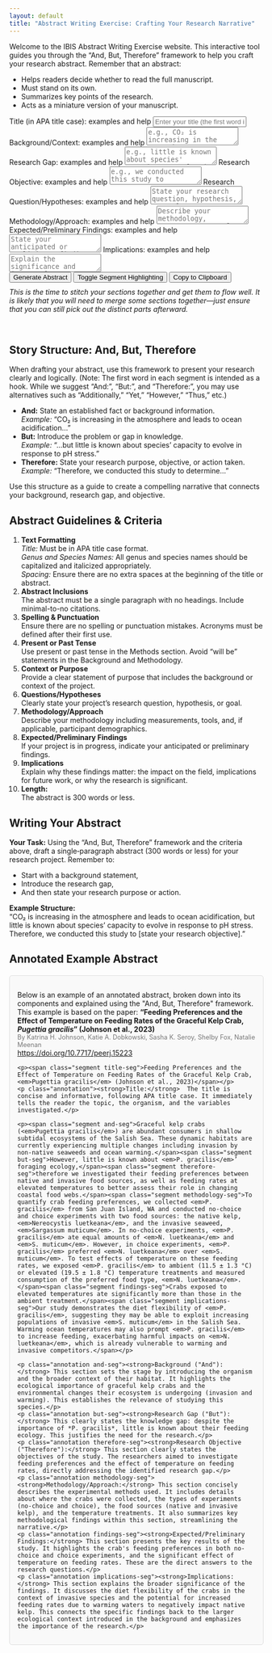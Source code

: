 ```yaml
---
layout: default
title: "Abstract Writing Exercise: Crafting Your Research Narrative"
---
```


<!-- Quick description at the top -->
<p>
  Welcome to the IBIS Abstract Writing Exercise website. This interactive tool guides you through the “And, But, Therefore” framework to help you craft your research abstract. Remember that an abstract:
</p>
<ul>
  <li>Helps readers decide whether to read the full manuscript.</li>
  <li>Must stand on its own.</li>
  <li>Summarizes key points of the research.</li>
  <li>Acts as a miniature version of your manuscript.</li>
</ul>

<!-- Interactive Abstract Generator Form -->
<form id="abstractForm">
  <!-- TITLE FIELD -->
  <label for="title">
    Title (in APA title case):
    <span class="learnMore" onclick="toggleExample('exampleTitle')">examples and help</span>
  </label>
  <div id="exampleTitle" class="example"
    style="display:none; margin:5px 0 10px 20px; border-left: 2px solid #9370DB; padding-left: 10px;">
    <p>
      Your title is the hook. Ensure it follows APA title case rules.
      In APA title case – note that minor words such as 'and', 'for', 'of', etc. should be lowercase except when first
    </p>
    <p>
      “Are Whooping Cranes Destined for Extinction? Climate Change Imperils Recruitment and Population Growth”
      (Butler, M., Metzger, K., & Harris, G., 2017)
      <a href="https://doi.org/10.1002/ece3.2892" target="_blank">[Link]</a>
    </p>
    <p>
      “Feeding Preferences and the Effect of Temperature on Feeding Rates of the Graceful Kelp Crab, Pugettia gracilis”
      (Johnson et al., 2023)
      <a href="https://doi.org/10.7717/peerj.15223" target="_blank">[Link]</a>
    </p>
    <p>
      “Timing Is Everything: The Effect of Tidal Timing on Biodiversity During Heatwaves”
      (Sanfilippo et al., 2023)
    </p>
  </div>
  <input type="text" id="title" name="title"
    placeholder="Enter your title (the first word is your hook)" required>

  <!-- BACKGROUND/CONTEXT FIELD -->
  <label for="and">
    Background/Context:
    <span class="learnMore" onclick="toggleExample('exampleBackground')">examples and help</span>
  </label>
  <div id="exampleBackground" class="example"
    style="display:none; margin:5px 0 10px 20px; border-left: 2px solid #9370DB; padding-left: 10px;">
    <p>
      This field should start with a hook. Although we suggest "And:" to introduce background information, feel free to use alternatives (e.g., "Additionally," "Furthermore,").
    </p>
    <p>
      “Identifying climatic drivers of an animal population's vital rates steers conservation efforts to optimize species recovery.”
      (Butler et al., 2017)
      <a href="https://doi.org/10.1002/ece3.2892" target="_blank">[Link]</a>
    </p>
    <p>
      “Graceful kelp crabs (Pugettia gracilis) are abundant consumers in shallow subtidal ecosystems experiencing invasion by non-native seaweeds and ocean warming.”
      (Johnson et al., 2023)
      <a href="https://doi.org/10.7717/peerj.15223" target="_blank">[Link]</a>
    </p>
    <p>
      “Fish communities inhabiting soft-sediment tidepools are representative conservation targets for coastal habitats.”
      (Kunishima & Tachihara, 2021)
      <a href="https://doi.org/10.1016/j.marenvres.2021.105442" target="_blank">[Link]</a>
    </p>
    <p>
      “By ameliorating environmental conditions, foundation species underpin the structure and function of tidepool communities.”
      (Shelton, 2010)
      <a href="https://doi.org/10.1016/j.jembe.2010.06.003" target="_blank">[Link]</a>
    </p>
  </div>
  <textarea id="and" name="and" placeholder="e.g., CO₂ is increasing in the atmosphere"
    required></textarea>

  <!-- RESEARCH GAP FIELD -->
  <label for="but">
    Research Gap:
    <span class="learnMore" onclick="toggleExample('exampleGap')">examples and help</span>
  </label>
  <div id="exampleGap" class="example"
    style="display:none; margin:5px 0 10px 20px; border-left: 2px solid #9370DB; padding-left: 10px;">
    <p>
      This field shows the gap in knowledge your research fills. You can start with "But:" or other similar cues.
    </p>
    <p>
      “However, little is known about P. gracilis’ foraging ecology.”
      (Johnson et al., 2023)
      <a href="https://doi.org/10.7717/peerj.15223" target="_blank">[Link]</a>
    </p>
    <p>
      “The anthomedusa Sarsia tubulosa has long been considered a ‘variable’ species, yet recent observations reveal at least three species.”
      (Miller, R., 1982)
      <a href="https://doi.org/10.1016/0022-0981(82)90089-2" target="_blank">[Link]</a>
    </p>
    <p>
      “Although fish communities in soft-sediment tidepools are conservation targets, how ecological functions drive diversity remains unknown.”
      (Kunishima & Tachihara, 2021)
      <a href="https://doi.org/10.1016/j.marenvres.2021.105442" target="_blank">[Link]</a>
    </p>
    <p>
      “Despite rapid lionfish invasion, genetic connectivity among MPAs is still unclear.”
      (Guzmán‐Méndez et al., 2020)
      <a href="https://doi.org/10.3389/fmars.2019.00403" target="_blank">[Link]</a>
    </p>
  </div>
  <textarea id="but" name="but" placeholder="e.g., little is known about species' capacity to evolve in response to pH stress"
    required></textarea>

  <!-- RESEARCH OBJECTIVE FIELD -->
  <label for="therefore">
    Research Objective:
    <span class="learnMore" onclick="toggleExample('exampleObjective')">examples and help</span>
  </label>
  <div id="exampleObjective" class="example"
    style="display:none; margin:5px 0 10px 20px; border-left: 2px solid #9370DB; padding-left: 10px;">
    <p>
      This field describes how you fill the research gap. Use a cue word like "Therefore:" (alternatives are acceptable). Sometimes it works well to write with the cue first, and delete it later to make it flow better! :)
    </p>
    <p>
      “We identify climatic drivers of whooping crane recruitment throughout the species’ life cycle.”
      (Butler et al., 2017)
      <a href="https://doi.org/10.1002/ece3.2892" target="_blank">[Link]</a>
    </p>
    <p>
      “We investigated feeding preferences between native and invasive food sources, as well as feeding rates at elevated temperatures.”
      (Johnson et al., 2023)
      <a href="https://doi.org/10.7717/peerj.15223" target="_blank">[Link]</a>
    </p>
    <p>
      “To examine the ecological functions of soft-sediment tidepools according to topographical types on Okinawa-jima Island.”
      (Kunishima & Tachihara, 2021)
      <a href="https://doi.org/10.1016/j.marenvres.2021.105442" target="_blank">[Link]</a>
    </p>
    <p>
      “To assess how the removal of surfgrass affects the thermal environment and community structure in tidepools.”
      (Shelton, 2010)
      <a href="https://doi.org/10.1016/j.jembe.2010.06.003" target="_blank">[Link]</a>
    </p>
    <p>
      “To identify genetic connectivity among MPAs in the Gulf of Mexico and Caribbean Sea using microsatellite analysis.”
      (Guzmán‐Méndez et al., 2020)
      <a href="https://doi.org/10.3389/fmars.2019.00403" target="_blank">[Link]</a>
    </p>
  </div>
  <textarea id="therefore" name="therefore" placeholder="e.g., we conducted this study to assess..."
    required></textarea>

  <!-- RESEARCH QUESTION/HYPOTHESES FIELD -->
  <label for="researchQuestion">
    Research Question/Hypotheses:
    <span class="learnMore" onclick="toggleExample('exampleQuestion')">examples and help</span>
  </label>
  <div id="exampleQuestion" class="example"
    style="display:none; margin:5px 0 10px 20px; border-left: 2px solid #9370DB; padding-left: 10px;">
    <p>
      Clearly state the question or hypothesis your study addresses.
    </p>
    <p>
      “What are the feeding preferences of P. gracilis and how do elevated temperatures affect their feeding rates?”
      (Johnson et al., 2023)
      <a href="https://doi.org/10.7717/peerj.15223" target="_blank">[Link]</a>
    </p>
    <p>
      “How does tidal timing during heatwaves affect biodiversity in tidepool communities?”
      (Sanfilippo et al., 2023)
    </p>
    <p>
      “What patterns in species composition characterize tidepool fish assemblages along a latitudinal gradient?”
      (Castellanos-Galindo et al., 2014)
      <a href="https://doi.org/10.15517/RBT.V62I0.16362" target="_blank">[Link]</a>
    </p>
    <p>
      “Are there differences in lipid content and fatty acid profiles between juvenile red squat lobster populations in distinct fishing areas?”
      (Guzmán-Rivas et al., 2021)
      <a href="https://doi.org/10.1016/j.marenvres.2021.105442" target="_blank">[Link]</a>
    </p>
  </div>
  <textarea id="researchQuestion" name="researchQuestion"
    placeholder="State your research question, hypothesis, or goal" required></textarea>

  <!-- METHODOLOGY/APPROACH FIELD -->
  <label for="methodology">
    Methodology/Approach:
    <span class="learnMore" onclick="toggleExample('exampleMethodology')">examples and help</span>
  </label>
  <div id="exampleMethodology" class="example"
    style="display:none; margin:5px 0 10px 20px; border-left: 2px solid #9370DB; padding-left: 10px;">
    <p>
      Describe the methods, measurements, tools, and sampling details. Be as specific as necessary. (Use present or past tense; avoid “will be”)
    </p>
    <p>
      “We collected P. gracilis from San Juan Island, WA and conducted no‑choice and choice experiments with two food sources.”
      (Johnson et al., 2023)
      <a href="https://doi.org/10.7717/peerj.15223" target="_blank">[Link]</a>
    </p>
    <p>
      “We examined how eight tidepools at Friday Harbor Labs were impacted by a four‑day heating event.”
      (Sanfilippo et al., 2023)
    </p>
    <p>
      “We measured the lipid content and fatty acid profiles of juvenile female red squat lobsters from two breeding areas.”
      (Guzmán-Rivas et al., 2021)
      <a href="https://doi.org/10.1016/j.marenvres.2021.105442" target="_blank">[Link]</a>
    </p>
    <p>
      “We analyzed 12 microsatellites from 475 lionfish samples to assess genetic connectivity among MPAs.”
      (Guzmán‐Méndez et al., 2020)
      <a href="https://doi.org/10.3389/fmars.2019.00403" target="_blank">[Link]</a>
    </p>
  </div>
  <textarea id="methodology" name="methodology"
    placeholder="Describe your methodology, measurements, tools, and participant demographics (if applicable)"
    required></textarea>

  <!-- EXPECTED/PRELIMINARY FINDINGS FIELD -->
  <label for="findings">
    Expected/Preliminary Findings:
    <span class="learnMore" onclick="toggleExample('exampleFindings')">examples and help</span>
  </label>
  <div id="exampleFindings" class="example"
    style="display:none; margin:5px 0 10px 20px; border-left: 2px solid #9370DB; padding-left: 10px;">
    <p>
      Summarize your key results or anticipated outcomes.
    </p>
    <p>
      “In no‑choice experiments, P. gracilis ate equal amounts of native kelp and invasive seaweed; in choice experiments, they preferred native kelp. Crabs exposed to elevated temperatures ate significantly more.”
      (Johnson et al., 2023)
      <a href="https://doi.org/10.7717/peerj.15223" target="_blank">[Link]</a>
    </p>
    <p>
      “Biodiversity did not change significantly over time in tidepools that remained submerged during the heatwave.”
      (Sanfilippo et al., 2023)
    </p>
    <p>
      “We observed an inverse trend in α- and β-diversity between topographic types, shaped by habitat heterogeneity.”
      (Kunishima & Tachihara, 2021)
      <a href="https://doi.org/10.1016/j.marenvres.2021.105442" target="_blank">[Link]</a>
    </p>
    <p>
      “Juvenile females from the southern fishing unit had a higher lipid content compared to those from the northern unit.”
      (Guzmán-Rivas et al., 2021)
      <a href="https://doi.org/10.1016/j.marenvres.2021.105442" target="_blank">[Link]</a>
    </p>
  </div>
  <textarea id="findings" name="findings" placeholder="State your anticipated or preliminary findings"
    required></textarea>

  <!-- IMPLICATIONS FIELD -->
  <label for="implications">
    Implications:
    <span class="learnMore" onclick="toggleExample('exampleImplications')">examples and help</span>
  </label>
  <div id="exampleImplications" class="example"
    style="display:none; margin:5px 0 10px 20px; border-left: 2px solid #9370DB; padding-left: 10px;">
    <p>
      Explain why your findings matter and what impact they might have.
    </p>
    <p>
      “We predicted whooping crane recruitment and population growth may fall below long‑term averages under increased CO₂, indicating that species recovery may require eight times longer.”
      (Butler et al., 2017)
      <a href="https://doi.org/10.1002/ece3.2892" target="_blank">[Link]</a>
    </p>
    <p>
      “Warming ocean temperatures may prompt P. gracilis to increase feeding, exacerbating harmful impacts on native kelp.”
      (Johnson et al., 2023)
      <a href="https://doi.org/10.7717/peerj.15223" target="_blank">[Link]</a>
    </p>
    <p>
      “These findings provide crucial insights into the bioenergetic health of lobster populations, informing fisheries management strategies.”
      (Guzmán-Rivas et al., 2021)
      <a href="https://doi.org/10.1016/j.marenvres.2021.105442" target="_blank">[Link]</a>
    </p>
    <p>
      “Limited genetic connectivity among MPAs suggests potential for localized control of invasive lionfish.”
      (Guzmán‐Méndez et al., 2020)
      <a href="https://doi.org/10.3389/fmars.2019.00403" target="_blank">[Link]</a>
    </p>
    <p>
      “Surfgrass plays a foundational role in tidepools by reducing pool temperatures and stabilizing community composition.”
      (Shelton, 2010)
      <a href="https://doi.org/10.1016/j.jembe.2010.06.003" target="_blank">[Link]</a>
    </p>
    <p>
      “Genetic connectivity data reveal that despite high dispersal potential, local genetic differentiation exists among lionfish populations.”
      (Guzmán‐Méndez et al., 2020)
      <a href="https://doi.org/10.3389/fmars.2019.00403" target="_blank">[Link]</a>
    </p>
  </div>
  <textarea id="implications" name="implications"
    placeholder="Explain the significance and impact of your findings" required></textarea>

  <br>
  <button type="button" onclick="generateAbstract()">Generate Abstract</button>
  <button type="button" onclick="toggleHighlight()">Toggle Segment Highlighting</button>
  <button type="button" onclick="copyToClipboard()">Copy to Clipboard</button>
  <p style="margin-top:10px; font-style: italic;">
    This is the time to stitch your sections together and get them to flow well. It is likely that you will need to merge some sections together—just ensure that you can still pick out the distinct parts afterward.
  </p>
</form>

<div id="output" class="output" contenteditable="true"></div>
<div id="wordCount" class="output"></div>
<div id="warning" class="warning"></div>

<!-- Additional Instructions and Guidelines Below the Generator -->
<h2>Story Structure: And, But, Therefore</h2>
<p>
  When drafting your abstract, use this framework to present your research clearly and logically. (Note: The first word in each segment is intended as a hook. While we suggest “And:”, “But:”, and “Therefore:”, you may use alternatives such as “Additionally,” “Yet,” “However,” “Thus,” etc.)
</p>
<ul>
  <li><strong>And:</strong> State an established fact or background information.
    <br><em>Example:</em> “CO₂ is increasing in the atmosphere and leads to ocean acidification…”</li>
  <li><strong>But:</strong> Introduce the problem or gap in knowledge.
    <br><em>Example:</em> “...but little is known about species’ capacity to evolve in response to pH stress.”</li>
  <li><strong>Therefore:</strong> State your research purpose, objective, or action taken.
    <br><em>Example:</em> “Therefore, we conducted this study to determine…”</li>
</ul>
<p>
  Use this structure as a guide to create a compelling narrative that connects your background, research gap, and objective.
</p>

<h2>Abstract Guidelines & Criteria</h2>
<ol>
  <li><strong>Text Formatting</strong>
    <br><em>Title:</em> Must be in APA title case format.
    <br><em>Genus and Species Names:</em> All genus and species names should be capitalized and italicized appropriately.
    <br><em>Spacing:</em> Ensure there are no extra spaces at the beginning of the title or abstract.
  </li>
  <li><strong>Abstract Inclusions</strong>
    <br>The abstract must be a single paragraph with no headings. Include minimal-to-no citations.
  </li>
  <li><strong>Spelling & Punctuation</strong>
    <br>Ensure there are no spelling or punctuation mistakes. Acronyms must be defined after their first use.
  </li>
  <li><strong>Present or Past Tense</strong>
    <br>Use present or past tense in the Methods section. Avoid “will be” statements in the Background and Methodology.
  </li>
  <li><strong>Context or Purpose</strong>
    <br>Provide a clear statement of purpose that includes the background or context of the project.
  </li>
  <li><strong>Questions/Hypotheses</strong>
    <br>Clearly state your project’s research question, hypothesis, or goal.
  </li>
  <li><strong>Methodology/Approach</strong>
    <br>Describe your methodology including measurements, tools, and, if applicable, participant demographics.
  </li>
  <li><strong>Expected/Preliminary Findings</strong>
    <br>If your project is in progress, indicate your anticipated or preliminary findings.
  </li>
  <li><strong>Implications</strong>
    <br>Explain why these findings matter: the impact on the field, implications for future work, or why the research is significant.
  </li>
  <li><strong>Length:</strong>
    <br>The abstract is 300 words or less.
  </li>
</ol>

<h2>Writing Your Abstract</h2>
<p>
  <strong>Your Task:</strong> Using the “And, But, Therefore” framework and the criteria above, draft a single‑paragraph abstract (300 words or less) for your research project. Remember to:
</p>
<ul>
  <li>Start with a background statement,</li>
  <li>Introduce the research gap,</li>
  <li>And then state your research purpose or action.</li>
</ul>
<p>
  <strong>Example Structure:</strong><br>
  “CO₂ is increasing in the atmosphere and leads to ocean acidification, but little is known about species’ capacity to evolve in response to pH stress. Therefore, we conducted this study to [state your research objective].”
</p>

<!-- START OF ANNOTATED EXAMPLE ABSTRACT SECTION -->
<h2>Annotated Example Abstract</h2>
<div class="annotated-abstract">
    <p>Below is an example of an annotated abstract, broken down into its components and explained using the "And, But, Therefore" framework. This example is based on the paper: <strong>“Feeding Preferences and the Effect of Temperature on Feeding Rates of the Graceful Kelp Crab, <em>Pugettia gracilis</em>” (Johnson et al., 2023)</strong><br>
    <span style="font-size: 0.9em; color: #777;">By Katrina H. Johnson, Katie A. Dobkowski, Sasha K. Seroy, Shelby Fox, Natalie Meenan</span><br><a href="https://doi.org/10.7717/peerj.15223" target="_blank">https://doi.org/10.7717/peerj.15223</a></p>

    <p><span class="segment title-seg">Feeding Preferences and the Effect of Temperature on Feeding Rates of the Graceful Kelp Crab, <em>Pugettia gracilis</em> (Johnson et al., 2023)</span></p>
    <p class="annotation"><strong>Title:</strong>  The title is concise and informative, following APA title case. It immediately tells the reader the topic, the organism, and the variables investigated.</p>

    <p><span class="segment and-seg">Graceful kelp crabs (<em>Pugettia gracilis</em>) are abundant consumers in shallow subtidal ecosystems of the Salish Sea. These dynamic habitats are currently experiencing multiple changes including invasion by non-native seaweeds and ocean warming.</span><span class="segment but-seg">However, little is known about <em>P. gracilis</em>’ foraging ecology,</span><span class="segment therefore-seg">therefore we investigated their feeding preferences between native and invasive food sources, as well as feeding rates at elevated temperatures to better assess their role in changing coastal food webs.</span><span class="segment methodology-seg">To quantify crab feeding preferences, we collected <em>P. gracilis</em> from San Juan Island, WA and conducted no-choice and choice experiments with two food sources: the native kelp, <em>Nereocystis luetkeana</em>, and the invasive seaweed, <em>Sargassum muticum</em>. In no-choice experiments, <em>P. gracilis</em> ate equal amounts of <em>N. luetkeana</em> and <em>S. muticum</em>. However, in choice experiments, <em>P. gracilis</em> preferred <em>N. luetkeana</em> over <em>S. muticum</em>. To test effects of temperature on these feeding rates, we exposed <em>P. gracilis</em> to ambient (11.5 ± 1.3 °C) or elevated (19.5 ± 1.8 °C) temperature treatments and measured consumption of the preferred food type, <em>N. luetkeana</em>.</span><span class="segment findings-seg">Crabs exposed to elevated temperatures ate significantly more than those in the ambient treatment.</span><span class="segment implications-seg">Our study demonstrates the diet flexibility of <em>P. gracilis</em>, suggesting they may be able to exploit increasing populations of invasive <em>S. muticum</em> in the Salish Sea. Warming ocean temperatures may also prompt <em>P. gracilis</em> to increase feeding, exacerbating harmful impacts on <em>N. luetkeana</em>, which is already vulnerable to warming and invasive competitors.</span></p>

    <p class="annotation and-seg"><strong>Background ("And"):</strong> This section sets the stage by introducing the organism and the broader context of their habitat. It highlights the ecological importance of graceful kelp crabs and the environmental changes their ecosystem is undergoing (invasion and warming). This establishes the relevance of studying this species.</p>
    <p class="annotation but-seg"><strong>Research Gap ("But"):</strong> This clearly states the knowledge gap: despite the importance of *P. gracilis*, little is known about their feeding ecology. This justifies the need for the research.</p>
    <p class="annotation therefore-seg"><strong>Research Objective ("Therefore"):</strong> This section clearly states the objectives of the study. The researchers aimed to investigate feeding preferences and the effect of temperature on feeding rates, directly addressing the identified research gap.</p>
    <p class="annotation methodology-seg"><strong>Methodology/Approach:</strong> This section concisely describes the experimental methods used. It includes details about where the crabs were collected, the types of experiments (no-choice and choice), the food sources (native and invasive kelp), and the temperature treatments. It also summarizes key methodological findings within this section, streamlining the narrative.</p>
    <p class="annotation findings-seg"><strong>Expected/Preliminary Findings:</strong> This section presents the key results of the study. It highlights the crab's feeding preferences in both no-choice and choice experiments, and the significant effect of temperature on feeding rates. These are the direct answers to the research questions.</p>
    <p class="annotation implications-seg"><strong>Implications:</strong> This section explains the broader significance of the findings. It discusses the diet flexibility of the crabs in the context of invasive species and the potential for increased feeding rates due to warming waters to negatively impact native kelp. This connects the specific findings back to the larger ecological context introduced in the background and emphasizes the importance of the research.</p>
</div>
<!-- END OF ANNOTATED EXAMPLE ABSTRACT SECTION -->


<script>
  // Toggle the display of an example block by ID.
  function toggleExample(id) {
    const el = document.getElementById(id);
    if (el.style.display === "none" || el.style.display === "") {
      el.style.display = "block";
    } else {
      el.style.display = "none";
    }
  }

  // Check title case per APA expectations.
  function isTitleCase(str) {
    const minorWords = ["and", "or", "for", "nor", "but", "a", "an", "the", "in", "on", "at", "by", "with", "as", "of", "yet", "so"];
    const words = str.split(' ');
    if (words.length === 0) return true;
    // First word must be capitalized.
    if (words[0][0] !== words[0][0].toUpperCase()) return false;
    // Check subsequent words.
    for (let i = 1; i < words.length; i++) {
      let word = words[i];
      // Remove punctuation from the word for checking.
      let cleanWord = word.replace(/[^a-zA-Z]/g, '').toLowerCase();
      if (minorWords.includes(cleanWord)) continue;
      if (word[0] !== word[0].toUpperCase()) return false;
    }
    return true;
  }

  let highlightEnabled = false;

  function generateAbstract() {
    const titleField = document.getElementById('title').value.trim();

    // Get the text from the textareas without modification.
    let bgText = document.getElementById('and').value.trim();
    let gapText = document.getElementById('but').value.trim();
    let objText = document.getElementById('therefore').value.trim();

    const rqText = document.getElementById('researchQuestion').value.trim();
    const methText = document.getElementById('methodology').value.trim();
    const findingsText = document.getElementById('findings').value.trim();
    const implText = document.getElementById('implications').value.trim();

    let warnings = "";
    if (!isTitleCase(titleField)) {
      warnings += "Warning: Title is not in APA title case.\n";
    }

    // Build the final abstract by concatenating the fields.
    let plainAbstract = titleField + "\n\n" + bgText + gapText + rqText + objText + methText + findingsText + implText; // Removed spaces between segments
    plainAbstract = plainAbstract.replace(/\s+/g, ' ').trim();

    // Build a highlighted version.
    let highlightedAbstract = titleField + "<br><br>";
    highlightedAbstract += "<span class='segment title-seg' title='Title'>" + titleField + "</span>"; // Added title segment
    highlightedAbstract += "<span class='segment and-seg' title='Background/Context'>" + bgText + "</span>";
    highlightedAbstract += "<span class='segment but-seg' title='Research Gap'>" + gapText + "</span>";
    highlightedAbstract += "<span class='segment rq-seg' title='Research Question/Hypotheses'>" + rqText + "</span>";
    highlightedAbstract += "<span class='segment therefore-seg' title='Research Objective'>" + objText + "</span>";
    highlightedAbstract += "<span class='segment methodology-seg' title='Methodology/Approach'>" + methText + "</span>";
    highlightedAbstract += "<span class='segment findings-seg' title='Expected/Preliminary Findings'>" + findingsText + "</span>";
    highlightedAbstract += "<span class='segment implications-seg' title='Implications'>" + implText + "</span>";

    let finalAbstract, finalOutput;
    if (highlightEnabled) {
      finalAbstract = highlightedAbstract;
      finalOutput = finalAbstract;
    } else {
      finalAbstract = plainAbstract;
      finalOutput = finalAbstract.replace(/\n/g, '<br>');
    }

    const wordCount = plainAbstract.split(/\s+/).length;

    document.getElementById('output').innerHTML = "<strong>Final Abstract (editable):</strong><br>" + finalOutput;
    document.getElementById('wordCount').innerText = "Word Count: " + wordCount;
    document.getElementById('warning').innerText = warnings + (wordCount > 300 ? "Warning: Your abstract exceeds 300 words!" : "");
  }

  function toggleHighlight() {
    highlightEnabled = !highlightEnabled;
    generateAbstract();
  }

  function copyToClipboard() {
    const text = document.getElementById('output').innerText;
    navigator.clipboard.writeText(text).then(() => {
      alert("Abstract copied to clipboard!");
    }).catch(err => {
      alert("Error copying to clipboard: " + err);
    });
  }

  // Generate the abstract on page load, to ensure it's there initially.
  generateAbstract();
</script>

<style>
  .annotated-abstract {
    margin-top: 20px;
    padding: 15px;
    border: 1px solid #ddd;
    border-radius: 5px;
    background-color: #f9f9f9;
  }

  .annotated-abstract p {
    margin-bottom: 10px;
  }

  .annotation {
    font-size: 0.9em;
    color: #777;
    margin-left: 20px;
    border-left: 2px solid #ccc;
    padding-left: 10px;
  }

  .segment {
    padding: 2px 5px;
    border-radius: 3px;
    color: black; /* Default text color for segments */
    margin-right: 0px; /* Removes space between segments if inline-block */
    display: inline-block; /* Ensure segments are inline to avoid line breaks */
  }

  .title-seg {
    background-color: rgba(201, 161, 229, 0.5); /* #c9a1e5 at 50% transparency */
  }

  .and-seg {
    background-color: rgba(218, 194, 242, 0.5); /* #dac2f2 at 50% transparency */
  }

  .but-seg {
    background-color: rgba(144, 217, 130, 0.5); /* #90d982 at 50% transparency */
  }

  .therefore-seg {
    background-color: rgba(66, 166, 66, 0.5); /* #42a642 at 50% transparency */
  }

  .methodology-seg {
    background-color: rgba(165, 105, 157, 0.5); /* #a5699d at 50% transparency */
  }

  .findings-seg {
    background-color: rgba(173, 183, 172, 0.5); /* #adb7ac at 50% transparency */
  }

  .implications-seg {
    background-color: rgba(122, 140, 108, 0.5); /* #7a8c6c at 50% transparency */
  }

  .rq-seg {
    background-color: rgba(255, 204, 153, 0.5); /* Light orange, or choose another color if needed */
  }
</style>
